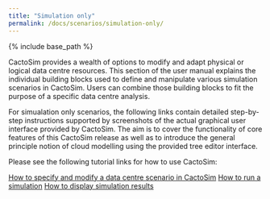 ```yaml
---
title: "Simulation only"
permalink: /docs/scenarios/simulation-only/
---
```


{% include base_path %}

CactoSim provides a wealth of options to modify and adapt physical or logical data centre resources. This section of the user manual explains the individual building blocks used to define and manipulate various simulation scenarios in CactoSim. Users can combine those building blocks to fit the purpose of a specific data centre analysis. 

For simualation only scenarios, the following links contain detailed step-by-step instructions supported by screenshots of the actual graphical user interface provided by CactoSim. The aim is to cover the functionality of core features of this CactoSim release as well as to introduce the general principle notion of cloud modelling using the provided tree editor interface. 

Please see the following tutorial links for how to use CactoSim:

[How to specify and modify a data centre scenario in CactoSim](https://cactos.github.io/docs/tutorials/cactosim-specify-and-modify-a-data-centre-scenario/)
[How to run a simulation](https://cactos.github.io/docs/tutorials/cactosim-run-a-simulation/)
[How to display simulation results](https://cactos.github.io/docs/tutorials/cactosim-display-simulation-results/)

